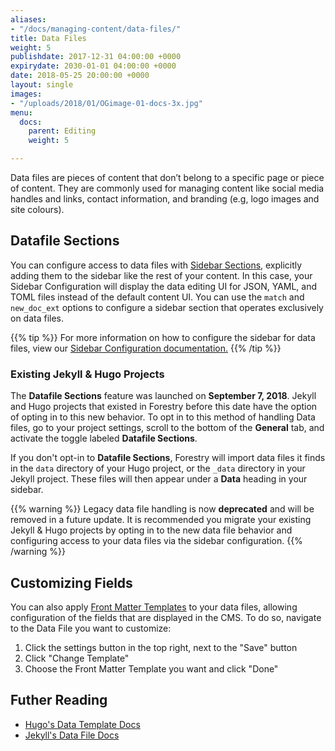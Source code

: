 ```yaml
---
aliases:
- "/docs/managing-content/data-files/"
title: Data Files
weight: 5
publishdate: 2017-12-31 04:00:00 +0000
expirydate: 2030-01-01 04:00:00 +0000
date: 2018-05-25 20:00:00 +0000
layout: single
images:
- "/uploads/2018/01/OGimage-01-docs-3x.jpg"
menu:
  docs:
    parent: Editing
    weight: 5

---
```

Data files are pieces of content that don’t belong to a specific page or piece of content. They are commonly used for managing content like social media handles and links, contact information, and branding (e.g, logo images and site colours).

## Datafile Sections

You can configure access to data files with [Sidebar Sections](/docs/settings/content-sections/), explicitly adding them to the sidebar like the rest of your content. In this case, your Sidebar Configuration will display the data editing UI for JSON, YAML, and TOML files instead of the default content UI. You can use the `match` and `new_doc_ext` options to configure a sidebar section that operates exclusively on data files.

{{% tip %}}
For more information on how to configure the sidebar for data files, view our [Sidebar Configuration documentation.](/docs/settings/content-sections/#configuring-data-file-sections)
{{% /tip %}}

### Existing Jekyll & Hugo Projects

The **Datafile Sections** feature was launched on **September 7, 2018**. Jekyll and Hugo projects that existed in Forestry before this date have the option of opting in to this new behavior. To opt in to this method of handling Data files, go to your project settings, scroll to the bottom of the **General** tab, and activate the toggle labeled **Datafile Sections**.

If you don't opt-in to **Datafile Sections**, Forestry will import data files it finds in the `data` directory of your Hugo project, or the `_data` directory in your Jekyll project. These files will then appear under a **Data** heading in your sidebar.

{{% warning %}}
Legacy data file handling is now **deprecated** and will be removed in a future update. It is recommended you migrate your existing Jekyll & Hugo projects by opting in to the new data file behavior and configuring access to your data files via the sidebar configuration.
{{% /warning %}}

## Customizing Fields

You can also apply [Front Matter Templates](/docs/settings/front-matter-templates/#applying-fmts-to-content) to your data files, allowing configuration of the fields that are displayed in the CMS. To do so, navigate to the Data File you want to customize:

1. Click the settings button in the top right, next to the "Save" button
2. Click "Change Template"
3. Choose the Front Matter Template you want and click "Done"

## Futher Reading

* [Hugo's Data Template Docs](https://gohugo.io/templates/data-templates/)
* [Jekyll's Data File Docs](https://jekyllrb.com/docs/datafiles/)